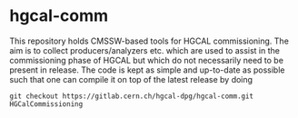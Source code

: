 # hgcal-comm

This repository holds CMSSW-based tools for HGCAL commissioning. The aim is to collect producers/analyzers etc. which are used to assist in the commissioning phase of HGCAL but which do not necessarily need to be present in release. 
The code is kept as simple and up-to-date as possible such that one can compile it on top of the latest release by doing

```
git checkout https://gitlab.cern.ch/hgcal-dpg/hgcal-comm.git HGCalCommissioning
```
